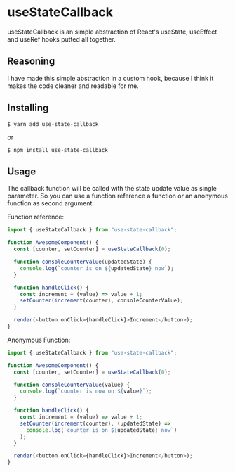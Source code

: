 # useStateCallback

useStateCallback is an simple abstraction of React's useState, useEffect and useRef hooks putted all together.

## Reasoning

I have made this simple abstraction in a custom hook, because I think it makes the code cleaner and readable for me.

## Installing

```
$ yarn add use-state-callback
```

or

```
$ npm install use-state-callback
```

## Usage

The callback function will be called with the state update value as single parameter. So you can use a function reference a function or an anonymous function as second argument.

Function reference:

```js
import { useStateCallback } from "use-state-callback";

function AwesomeComponent() {
  const [counter, setCounter] = useStateCallback(0);

  function consoleCounterValue(updatedState) {
    console.log(`counter is on ${updatedState} now`);
  }

  function handleClick() {
    const increment = (value) => value + 1;
    setCounter(increment(counter), consoleCounterValue);
  }

  render(<button onClick={handleClick}>Increment</button>);
}
```

Anonymous Function:

```js
import { useStateCallback } from "use-state-callback";

function AwesomeComponent() {
  const [counter, setCounter] = useStateCallback(0);

  function consoleCounterValue(value) {
    console.log(`counter is now on ${value}`);
  }

  function handleClick() {
    const increment = (value) => value + 1;
    setCounter(increment(counter), (updatedState) =>
      console.log(`counter is on ${updatedState} now`)
    );
  }

  render(<button onClick={handleClick}>Increment</button>);
}
```
